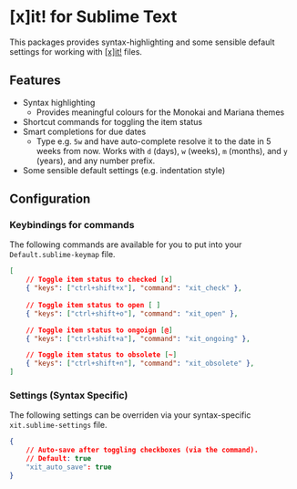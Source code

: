 # [x]it! for Sublime Text

This packages provides syntax-highlighting and some sensible default settings for working with [[x]it!](https://xit.jotaen.net) files.

## Features

- Syntax highlighting
	+ Provides meaningful colours for the Monokai and Mariana themes
- Shortcut commands for toggling the item status
- Smart completions for due dates
	+ Type e.g. `5w` and have auto-complete resolve it to the date in 5 weeks from now.
	  Works with `d` (days), `w` (weeks), `m` (months), and `y` (years), and any number prefix.
- Some sensible default settings (e.g. indentation style)

## Configuration

### Keybindings for commands

The following commands are available for you to put into your `Default.sublime-keymap` file.

```json
[
	// Toggle item status to checked [x]
	{ "keys": ["ctrl+shift+x"], "command": "xit_check" },
	
	// Toggle item status to open [ ]
	{ "keys": ["ctrl+shift+o"], "command": "xit_open" },

	// Toggle item status to ongoign [@]
	{ "keys": ["ctrl+shift+a"], "command": "xit_ongoing" },

	// Toggle item status to obsolete [~]
	{ "keys": ["ctrl+shift+n"], "command": "xit_obsolete" },
]
```

### Settings (Syntax Specific)

The following settings can be overriden via your syntax-specific `xit.sublime-settings` file.

```json
{
	// Auto-save after toggling checkboxes (via the command).
	// Default: true
	"xit_auto_save": true
}
```
